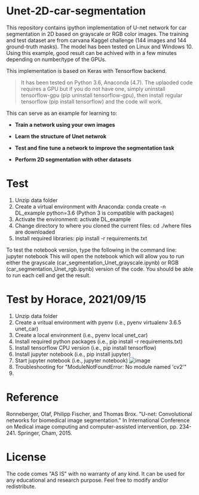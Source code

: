 # Unet-2D-car-segmentation
This repository contains ipython implementation of U-net network for car segmentation in 2D based on grayscale or RGB color images. The training and test dataset are from carvana Kaggel challenge (144 images and 144 ground-truth masks). The model has been tested on Linux and Windows 10. Using this example, good result can be achived with in a few minutes depending on number/type of the GPUs.

This implementation is based on Keras with Tensorflow backend. 

> It has been tested on Python 3.6, Anaconda (4.7). 
> The uplaoded code requires a GPU but if you do not have one, simply uninstall tensorflow-gpu (pip uninstall tensorflow-gpu), then install regular tensorflow (pip install tensorflow) and the code will work.


This can serve as an example for learning to:

  - **Train a network using your own images**
  
  - **Learn the structure of Unet netwrok**
  
  - **Test and fine tune a network to improve the segmentation task**
  
  - **Perform 2D segmentation with other datasets**


# Test
1. Unzip data folder
2. Create a virtual environment with Anaconda:  conda create -n DL_example python=3.6 (Python 3 is compatible with packages)
3. Activate the environment: activate DL_example
4. Change directory to where you cloned the current files: cd ./where files are downloaded
5. Install required libraries: pip install -r requirements.txt

To test the notebook version, type the following in the command line:  jupyter notebook
This will open the notebook which will allow you to run either the grayscale (car_segmentation_Unet_grayscale.ipynb) or RGB (car_segmentation_Unet_rgb.ipynb) version of the code. You should be able to run each cell and get the result.

# Test by Horace, 2021/09/15
1. Unzip data folder
2. Create a vritual environment with pyenv (i.e., pyenv virtualenv 3.6.5 unet_car)
3. Create a local environment (i.e., pyenv local unet_car)
4. Install required python packages (i.e., pip install -r requirements.txt)
5. Install tensorflow CPU version (i.e., pip install tensorflow)
6. Install jupyter notebook (i.e., pip install jupyter)
7. Start jupyter notebook (i.e., jupyter notebook)
![image](https://user-images.githubusercontent.com/55008636/133451570-564cf80e-8409-4ea8-bd9c-bd3db4505913.png)
8. Troubleshooting for "ModuleNotFoundError: No module named 'cv2'"
9. 

# Reference
Ronneberger, Olaf, Philipp Fischer, and Thomas Brox. "U-net: Convolutional networks for biomedical image segmentation." In International Conference on Medical image computing and computer-assisted intervention, pp. 234-241. Springer, Cham, 2015.

# License
The code comes "AS IS" with no warranty of any kind. It can be used for any educational and research purpose. Feel free to modify and/or redistribute.

